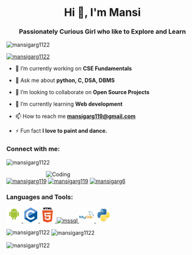 <h1 align="center">Hi 👋, I'm Mansi</h1>
<h3 align="center">Passionately Curious Girl who like to Explore and Learn</h3>

<p align="left"> <img src="https://komarev.com/ghpvc/?username=mansigarg1122&label=Profile%20views&color=0e75b6&style=flat" alt="mansigarg1122" /> </p>

<p align="left"> <a href="https://github.com/ryo-ma/github-profile-trophy"><img src="https://github-profile-trophy.vercel.app/?username=mansigarg1122" alt="mansigarg1122" /></a> </p>

- 🔭 I’m currently working on **CSE Fundamentals**

- 💬 Ask me about **python, C, DSA, DBMS**

- 👯 I’m looking to collaborate on **Open Source Projects**

- 🌱 I’m currently learning **Web development**

- 📫 How to reach me **mansigarg119@gmail.com**

- ⚡ Fun fact **I love to paint and dance.**
<h3 align="left">Connect with me:</h3>
<p align="left">
<p align="left"> <img src="https://komarev.com/ghpvc/?username=mansigarg1122&label=Profile%20views&color=129e00&style=plastic" alt="mansigarg1122" /> </p>
<img align="right" alt="Coding" width="400" src="https://cdn.dribbble.com/users/2646423/screenshots/5507196/computer.gif">  
<a href="https://linkedin.com/in/mansigarg119" target="blank"><img align="center" src="https://raw.githubusercontent.com/rahuldkjain/github-profile-readme-generator/master/src/images/icons/Social/linked-in-alt.svg" alt="mansigarg119" height="30" width="40" /></a>
<a href="https://fb.com/mansigarg119" target="blank"><img align="center" src="https://raw.githubusercontent.com/rahuldkjain/github-profile-readme-generator/master/src/images/icons/Social/facebook.svg" alt="mansigarg119" height="30" width="40" /></a>
<a href="https://instagram.com/mansigarg6" target="blank"><img align="center" src="https://raw.githubusercontent.com/rahuldkjain/github-profile-readme-generator/master/src/images/icons/Social/instagram.svg" alt="mansigarg6" height="30" width="40" /></a>
</p>
<h3 align="left">Languages and Tools:</h3>
<p align="left"> <a href="https://developer.android.com" target="_blank"> <img src="https://raw.githubusercontent.com/devicons/devicon/master/icons/android/android-original-wordmark.svg" alt="android" width="40" height="40"/> </a> <a href="https://www.cprogramming.com/" target="_blank"> <img src="https://raw.githubusercontent.com/devicons/devicon/master/icons/c/c-original.svg" alt="c" width="40" height="40"/> </a> <a href="https://www.w3.org/html/" target="_blank"> <img src="https://raw.githubusercontent.com/devicons/devicon/master/icons/html5/html5-original-wordmark.svg" alt="html5" width="40" height="40"/> </a> <a href="https://www.microsoft.com/en-us/sql-server" target="_blank"> <img src="https://www.svgrepo.com/show/303229/microsoft-sql-server-logo.svg" alt="mssql" width="40" height="40"/> </a> <a href="https://www.mysql.com/" target="_blank"> <img src="https://raw.githubusercontent.com/devicons/devicon/master/icons/mysql/mysql-original-wordmark.svg" alt="mysql" width="40" height="40"/> </a> <a href="https://www.python.org" target="_blank"> <img src="https://raw.githubusercontent.com/devicons/devicon/master/icons/python/python-original.svg" alt="python" width="40" height="40"/> </a> </p>

<p><img align="left" src="https://github-readme-stats.vercel.app/api/top-langs?username=mansigarg1122&show_icons=true&locale=en&layout=compact" alt="mansigarg1122" /></p>

<p>&nbsp;<img align="center" src="https://github-readme-stats.vercel.app/api?username=mansigarg1122&show_icons=true&locale=en" alt="mansigarg1122" /></p>

<p><img align="center" src="https://github-readme-streak-stats.herokuapp.com/?user=mansigarg1122&" alt="mansigarg1122" /></p>
